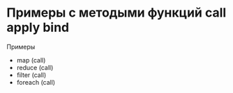 # Примеры с методыми функций call apply bind

Примеры
- map  (call)
- reduce (call)
- filter (call)
- foreach (call)

